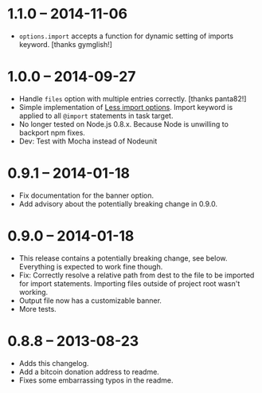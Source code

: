 # 1.1.0 – 2014-11-06

- `options.import` accepts a function for dynamic setting of imports keyword. [thanks gymglish!]

# 1.0.0 – 2014-09-27

- Handle `files` option with multiple entries correctly. [thanks panta82!]
- Simple implementation of [Less import options](https://github.com/SimonHarte/grunt-less-imports#options). Import keyword is applied to all `@import` statements in task target.
- No longer tested on Node.js 0.8.x. Because Node is unwilling to backport npm fixes.
- Dev: Test with Mocha instead of Nodeunit

# 0.9.1 – 2014-01-18

- Fix documentation for the banner option.
- Add advisory about the potentially breaking change in 0.9.0.

# 0.9.0 – 2014-01-18

- This release contains a potentially breaking change, see below. Everything is expected to work fine though.
- Fix: Correctly resolve a relative path from dest to the file to be imported for import statements. Importing files outside of project root wasn't working.
- Output file now has a customizable banner.
- More tests.

# 0.8.8 – 2013-08-23

- Adds this changelog.
- Add a bitcoin donation address to readme.
- Fixes some embarrassing typos in the readme.
